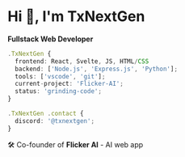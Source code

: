 # Hi 👋, I'm TxNextGen
**Fullstack Web Developer**

```typescript
.TxNextGen {
  frontend: React, Svelte, JS, HTML/CSS
  backend: ['Node.js', 'Express.js', 'Python'];
  tools: ['vscode', 'git'];
  current-project: 'Flicker-AI';
  status: 'grinding-code';
}

.TxNextGen .contact {
  discord: '@txnextgen';
}
```

🛠️ Co-founder of **Flicker AI** - AI web app
